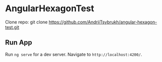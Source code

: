 # AngularHexagonTest

Clone repo: git clone https://github.com/AndriiTsybrukh/angular-hexagon-test.git

## Run App

Run `ng serve` for a dev server. Navigate to `http://localhost:4200/`.
